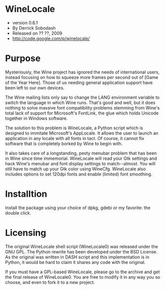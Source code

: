 # WineLocale

* version 0.6.1
* By Derrick Sobodash
* Released on ?? ??, 2009
* http://code.google.com/p/winelocale/

# Purpose

Mysteriously, the Wine project has ignored the needs of international users,
instead focusing on how to squeeze more frames per second out of
[Game of the Year Here]. Those of us needing general application support
have been left to our own devices.

The Wine mailing lists only say to change the LANG environment variable to
switch the language in which Wine runs. That's good and well, but it does
nothing to solve massive font compatibility problems stemming from Wine's
total lack of support for Microsoft's FontLink, the glue which holds Unicode
together in Windows software.

The solution to this problem is WineLocale, a Python script which is
designed to immitate Microsoft's AppLocale. It allows the user to launch an
application in any locale with all fonts in tact. Of course, it cannot fix
software that is completely borked by Wine to begin with.
 
It also takes care of a longstanding, pesty menubar problem that has been
in Wine since time immemorial. WineLocale will read your Gtk settings and
hack Wine's menubar and font display settings to match--almost. You will
still have to match up your Gtk color using WineCfg. WineLocale also
includes options to set 120dpi fonts and enable (limited) font smoothing.

# Installtion

 Install the package using your choice of dpkg, gdebi or my favorite: the
 double click.
 
# Licensing

The original WineLocale shell script (WineLocale0) was released under the
GNU GPL. The Python rewrite has been developed under the BSD License. As the
original was written in DASH script and this implementation is in Python, it
would be hard to claim it shares any code with the original.
 
If you must have a GPL-based WineLocale, please go to the archive and get
the final release of WineLocale0. You are free to modify it in any way you
so choose, and even to fork it to a new project.
